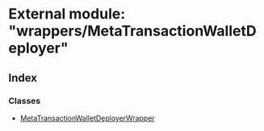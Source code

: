 # External module: "wrappers/MetaTransactionWalletDeployer"

## Index

### Classes

* [MetaTransactionWalletDeployerWrapper](../classes/_wrappers_metatransactionwalletdeployer_.metatransactionwalletdeployerwrapper.md)
